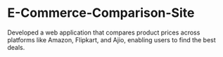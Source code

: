 # E-Commerce-Comparison-Site
Developed a web application that compares product prices across platforms like Amazon, Flipkart, and Ajio, enabling users to  find the best deals. 
